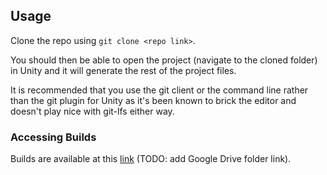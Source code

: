 ## Usage

Clone the repo using `git clone <repo link>`.

You should then be able to open the project (navigate to the cloned folder) in Unity and it will generate the rest of the project files.

It is recommended that you use the git client or the command line rather than the git plugin for Unity as it's been known to brick the editor and doesn't play nice with git-lfs either way.

### Accessing Builds
Builds are available at this [link](#) (TODO: add Google Drive folder link).
